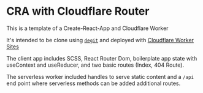 # CRA with Cloudflare Router

This is a template of a Create-React-App and Cloudflare Worker 

It's intended to be clone using [`degit`](https://github.com/Rich-Harris/degit) and deployed with [Cloudflare Worker Sites](https://workers.cloudflare.com/sites)

The client app includes SCSS, React Router Dom, boilerplate app state with useContext and useReducer, and two basic routes (Index, 404 Route).

The serverless worker included handles to serve static content and a `/api` end point where serverless methods can be added additional routes.
